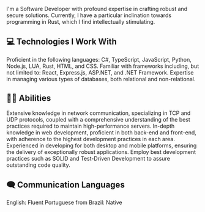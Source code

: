 I'm a Software Developer with profound expertise in crafting robust and secure solutions. 
Currently, I have a particular inclination towards programming in Rust, which I find intellectually stimulating.

## 💻 Technologies I Work With

Proficient in the following languages: C#, TypeScript, JavaScript, Python, Node.js, LUA, Rust, HTML, and CSS.
Familiar with frameworks including, but not limited to: React, Express.js, ASP.NET, and .NET Framework.
Expertise in managing various types of databases, both relational and non-relational.

## 👨‍💻 Abilities

Extensive knowledge in network communication, specializing in TCP and UDP protocols, coupled with a comprehensive understanding of the best practices required to maintain high-performance servers.
In-depth knowledge in web development, proficient in both back-end and front-end, with adherence to the highest development practices in each area.
Experienced in developing for both desktop and mobile platforms, ensuring the delivery of exceptionally robust applications.
Employ best development practices such as SOLID and Test-Driven Development to assure outstanding code quality.

## 🗨️ Communication Languages
English: Fluent
Portuguese from Brazil: Native